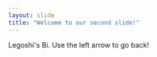 ```yaml
---
layout: slide
title: "Welcome to our second slide!"
---
```

Legoshi's Bi.
Use the left arrow to go back!
